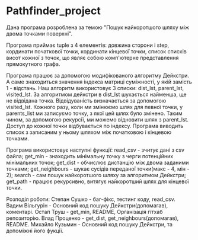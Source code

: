 # Pathfinder_project
Дана програма розроблена за темою "Пошук найкоротшого шляху між двома точками поверхні".

Програма приймає tuple з 4 елементів: довжина сторони і step, кординати початкової точки, кординати кінцевої точки, список списків висот кожної з точок, що являє собою комп'ютерне представлення прямокутного графа.

Програма працює за допомогою модифікованого алгоритму Дейкстри. А саме знаходиться значення індекса матриці суміжності, у якій замість 1 - відстань.
Наш алгоритм використовує 3 списки: dist_lst, parent_lst, visited_lst. За алгоритмом дейкстри в dist_lst шукається найменша, ще не відвідана точка. Відвідуваність визначається за допомогою visited_lst. Кожного разу, коли ми змінюємо шлях для певної точки, у parents_list ми записуємо точку, з якої цей шлях було змінено. Таким чином, за допомогою рекурсії, ми можемо відновити шлях з parent_lst. Доступ до кожної точки відбувається по індексу.
Програма виводить список з записаним у ньому шляхом між початковою і кінцевою точками.

Програма використовує наступні функції: read_csv - зчитує дані з csv файла; get_min - знаходить мінімальну точку з черги потенційних мінімальних точок; get_dist - обчислює дистанцію між двома заданими точками; get_neighbours - шукає сусідів переданої точки(макс - 4, мін - 2); search - сам пошук найкоротшого шляху за алгоритмом Дейкстри; get_path - працює рекурсивно, витягує найкоротший шлях для кінцевої точки.

Розподіл роботи:
Степан Сушко - баг-фікс, тестинг коду, read_csv.
Вадим Вільгурін - Основний код пошуку Дейкстри(допомагав), коментарі.
Остап Труш - get_min, README, Організація гітхаб репозиторію.
Влад Проценко - get_dist, get_neighbours(допомагав), README.
Михайло Кузьмин - Основний код пошуку Дейкстри, та допоміжні його фукції.